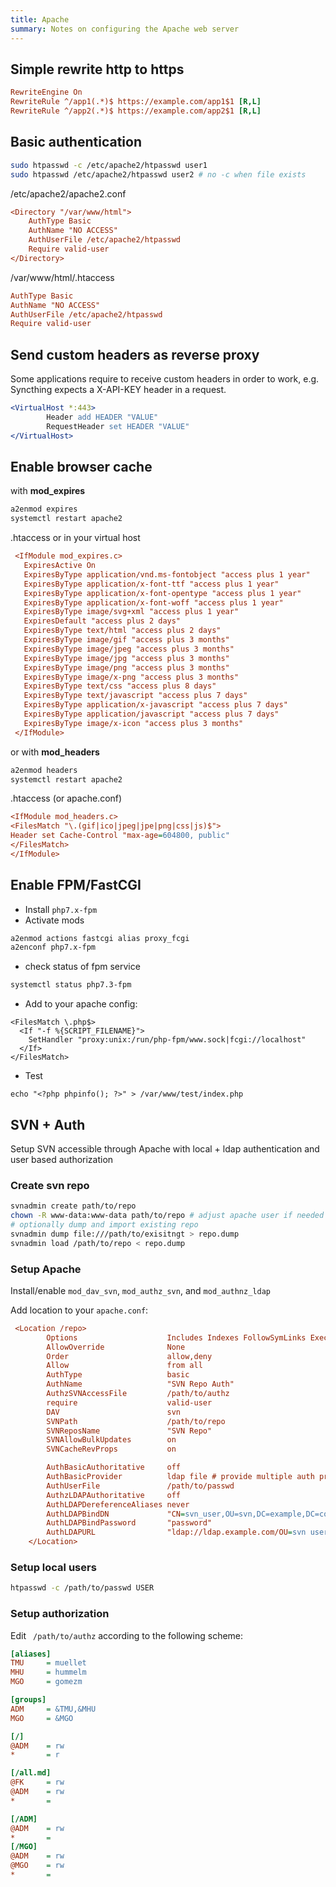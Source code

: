 ```yaml
---
title: Apache
summary: Notes on configuring the Apache web server
---
```


## Simple rewrite http to https

```ini
RewriteEngine On
RewriteRule ^/app1(.*)$ https://example.com/app1$1 [R,L]
RewriteRule ^/app2(.*)$ https://example.com/app2$1 [R,L]
```

## Basic authentication

```bash
sudo htpasswd -c /etc/apache2/htpasswd user1
sudo htpasswd /etc/apache2/htpasswd user2 # no -c when file exists
```

/etc/apache2/apache2.conf

```ini
<Directory "/var/www/html">
    AuthType Basic
    AuthName "NO ACCESS"
    AuthUserFile /etc/apache2/htpasswd
    Require valid-user
</Directory>
```

/var/www/html/.htaccess

```ini
AuthType Basic
AuthName "NO ACCESS"
AuthUserFile /etc/apache2/htpasswd
Require valid-user
```

## Send custom headers as reverse proxy

Some applications require to receive custom headers in order to work, e.g. Syncthing expects a X-API-KEY header in a request.

```apache
<VirtualHost *:443>
        Header add HEADER "VALUE"
        RequestHeader set HEADER "VALUE"
</VirtualHost>
```

## Enable browser cache

with **mod_expires**

```bash
a2enmod expires
systemctl restart apache2
```

.htaccess or in your virtual host

```ini
 <IfModule mod_expires.c>
   ExpiresActive On
   ExpiresByType application/vnd.ms-fontobject "access plus 1 year"
   ExpiresByType application/x-font-ttf "access plus 1 year"
   ExpiresByType application/x-font-opentype "access plus 1 year"
   ExpiresByType application/x-font-woff "access plus 1 year"
   ExpiresByType image/svg+xml "access plus 1 year"
   ExpiresDefault "access plus 2 days"
   ExpiresByType text/html "access plus 2 days"
   ExpiresByType image/gif "access plus 3 months"
   ExpiresByType image/jpeg "access plus 3 months"
   ExpiresByType image/jpg "access plus 3 months"
   ExpiresByType image/png "access plus 3 months"
   ExpiresByType image/x-png "access plus 3 months"
   ExpiresByType text/css "access plus 8 days"
   ExpiresByType text/javascript "access plus 7 days"
   ExpiresByType application/x-javascript "access plus 7 days"
   ExpiresByType application/javascript "access plus 7 days"
   ExpiresByType image/x-icon "access plus 3 months"
 </IfModule>
```

or with **mod_headers**

```bash
a2enmod headers
systemctl restart apache2
```

.htaccess (or apache.conf)

```ini
<IfModule mod_headers.c>
<FilesMatch "\.(gif|ico|jpeg|jpe|png|css|js)$">
Header set Cache-Control "max-age=604800, public"
</FilesMatch>
</IfModule>
```

## Enable FPM/FastCGI

- Install `php7.x-fpm`
- Activate mods

```sh
a2enmod actions fastcgi alias proxy_fcgi
a2enconf php7.x-fpm
```

- check status of fpm service

```sh
systemctl status php7.3-fpm
```

- Add to your apache config:

```
<FilesMatch \.php$>
  <If "-f %{SCRIPT_FILENAME}">
    SetHandler "proxy:unix:/run/php-fpm/www.sock|fcgi://localhost"
  </If>
</FilesMatch>
```

- Test

```
echo "<?php phpinfo(); ?>" > /var/www/test/index.php
```

## SVN + Auth

Setup SVN accessible through Apache with local + ldap authentication and user based authorization

### Create svn repo

```bash
svnadmin create path/to/repo
chown -R www-data:www-data path/to/repo # adjust apache user if needed
# optionally dump and import existing repo
svnadmin dump file:///path/to/exisitngt > repo.dump
svnadmin load /path/to/repo < repo.dump
```

### Setup Apache

Install/enable `mod_dav_svn`, `mod_authz_svn`, and `mod_authnz_ldap`

Add location to your `apache.conf`:

```ini
 <Location /repo>
        Options                    Includes Indexes FollowSymLinks ExecCGI
        AllowOverride              None
        Order                      allow,deny
        Allow                      from all
        AuthType                   basic
        AuthName                   "SVN Repo Auth"
        AuthzSVNAccessFile         /path/to/authz
        require                    valid-user
        DAV                        svn
        SVNPath                    /path/to/repo
        SVNReposName               "SVN Repo"
        SVNAllowBulkUpdates        on
        SVNCacheRevProps           on

        AuthBasicAuthoritative     off
        AuthBasicProvider          ldap file # provide multiple auth provider
        AuthUserFile               /path/to/passwd
        AuthzLDAPAuthoritative     off
        AuthLDAPDereferenceAliases never
        AuthLDAPBindDN             "CN=svn_user,OU=svn,DC=example,DC=com"
        AuthLDAPBindPassword       "password"
        AuthLDAPURL                "ldap://ldap.example.com/OU=svn users,DC=example,DC=com?sAMAccountName?sub?(&(objectClass=user))"
    </Location>
```

### Setup local users

```bash
htpasswd -c /path/to/passwd USER
```

### Setup authorization

Edit ` /path/to/authz` according to the following scheme:

```ini
[aliases]
TMU     = muellet
MHU     = hummelm
MGO     = gomezm

[groups]
ADM     = &TMU,&MHU
MGO     = &MGO

[/]
@ADM    = rw
*       = r

[/all.md]
@FK     = rw
@ADM    = rw
*       =

[/ADM]
@ADM    = rw
*       =
[/MGO]
@ADM    = rw
@MGO    = rw
*       =
```
